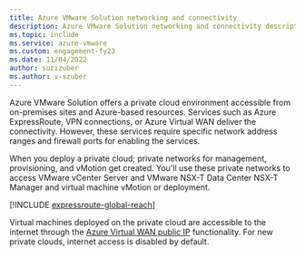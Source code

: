```yaml
---
title: Azure VMware Solution networking and connectivity
description: Azure VMware Solution networking and connectivity description.
ms.topic: include
ms.service: azure-vmware
ms.custom: engagement-fy23
ms.date: 11/04/2022
author: suzizuber
ms.author: v-szuber
---
```


<!-- Used in introduction.md and concepts-networking.md -->

Azure VMware Solution offers a private cloud environment accessible from on-premises sites and Azure-based resources. Services such as Azure ExpressRoute, VPN connections, or Azure Virtual WAN deliver the connectivity. However, these services require specific network address ranges and firewall ports for enabling the services.

When you deploy a private cloud; private networks for management, provisioning, and vMotion get created. You'll use these private networks to access VMware vCenter Server and VMware NSX-T Data Center NSX-T Manager and virtual machine vMotion or deployment.

[!INCLUDE [expressroute-global-reach](expressroute-global-reach.md)]

Virtual machines deployed on the private cloud are accessible to the internet through the [Azure Virtual WAN public IP](../enable-public-ip-nsx-edge.md) functionality. For new private clouds, internet access is disabled by default. 



